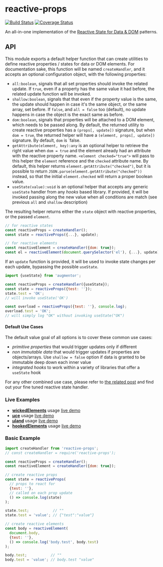 # reactive-props

[![Build Status](https://travis-ci.com/WebReflection/reactive-props.svg?branch=master)](https://travis-ci.com/WebReflection/reactive-props) [![Coverage Status](https://coveralls.io/repos/github/WebReflection/reactive-props/badge.svg?branch=master)](https://coveralls.io/github/WebReflection/reactive-props?branch=master)

An all-in-one implementation of the [Reactive State for Data & DOM](https://medium.com/@WebReflection/reactive-state-for-data-dom-78332ddafd0e) patterns.


## API

This module exports a default helper function that can create utilities to define reactive properties / states for data or DOM elements.
For documentation sake, this function will be named `createHandler`, and it accepts an optional configuration object, with the following properties:

  * `all:boolean`, signals that all set properties should invoke the related update. If `true`, even if a property has the same value it had before, the related update function will be invoked.
  * `shallow:boolean`, signals that that even if the property value is the same, the update should happen in case it's the same object, or the same array, set before. If `false`, and `all = false` too (default), no update happens in case the object is the exact same as before.
  * `dom:boolean`, signals that properties will be attached to a DOM element, which needs to be passed along. By default, the returned utility to create reactive properties has a `(props[, update])` signature, but when `dom = true`, the returned helper will have a `(element, props[, update])` signature. By default, `dom` is `false.
  * `getAttribute(element, key):any` is an optional helper to retrieve the right value when `dom = true` and the element already had an attribute with the reactive property name. `<element checked="true">` will pass to this helper the `element` reference and the `checked` attribute name. By default, this helper returns `element.getAttribute("checked")`, but it is possible to return `JSON.parse(element.getAttribute("checked"))` instead, so that the initial `element.checked` will return a proper boolean value.
  * `useState(value):void` is an optional helper that accepts any generic `useState` handler from any *hooks* based library. If provided, it will be invoked passing along the new value when all conditions are match (see previous `all` and `shallow` description)

The resulting helper returns either the `state` object with reactive properties, or the passed `element`.

```js
// for reactive states
const reactiveProps = createHandler();
const state = reactiveProps({...}, update);

// for reactive elements
const reactiveElement = createHandler({dom: true});
const el = reactiveElement(document.querySelector('el'), {...}, update);
```

If an `update` function is provided, it will be used to invoke state changes per each update, bypassing the possible `useState`.


```js
import {useState} from 'augmentor';

const reactiveProps = createHandler({useState});
const state = reactiveProps({test: ''});
state.test = 'OK';
// will invoke useState('OK')

const overload = reactiveProps({test: ''}, console.log);
overload.test = 'OK';
// will simply log "OK" without invoking useState("OK")
```


#### Default Use Cases

The default value goal of all options is to cover these common use cases:

  * *primitive properties* that would trigger updates only if different
  * *non immutable data* that would trigger updates if properties are objects/arrays. Use `shallow = false` option if data is granted to be immutable deep down each inner value
  * *integrated hooks* to work within a variety of libraries that offer a `useState` hook

For any other combined use case, please refer to [the related post](https://medium.com/@WebReflection/reactive-state-for-data-dom-78332ddafd0e) and find out your fine tuned reactive state handler.


### Live Examples

  * **[wickedElements](https://github.com/WebReflection/wicked-elements#readme)** usage [live demo](https://codepen.io/WebReflection/pen/RwaYzjE)
  * **[µce](https://github.com/WebReflection/uce#readme)** usage [live demo](https://codepen.io/WebReflection/pen/LYNJwoV)
  * **[µland](https://github.com/WebReflection/uland#readme)** usage [live demo](https://codepen.io/WebReflection/pen/YzqOoRB)
  * **[hookedElements](https://github.com/WebReflection/hooked-elements#readme)** usage [live demo](https://codepen.io/WebReflection/pen/qBZMJeX)


### Basic Example

```js
import createHandler from 'reactive-props';
// const createHandler = require('reactive-props');

const reactiveProps = createHandler();
const reactiveElement = createHandler({dom: true});

// create reactive props
const state = reactiveProps(
  // props to react for
  {test: ''},
  // called on each prop update
  () => console.log(state)
);

state.test;           // ""
state.test = 'value'; // {"test":"value"}

// create reactive elements
const body = reactiveElement(
  document.body,
  {test: ''},
  () => console.log('body.test', body.test)
);

body.test;           // ""
body.test = 'value'; // body.test "value"
```
